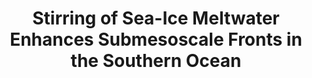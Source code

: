 ---
title: "Stirring of Sea-Ice Meltwater Enhances Submesoscale Fronts in the Southern Ocean"
citation: "Giddy, I., Swart, S., du Plessis, M., Thompson, A.F. and Nicholson, S.A., 2021. Stirring of sea‐ice meltwater enhances submesoscale fronts in the Southern Ocean. Journal of Geophysical Research: Oceans, 126(4), p.e2020JC016814."
doi: "https://doi.org/10.1029/2020JC016814" 
category: manuscripts
---
